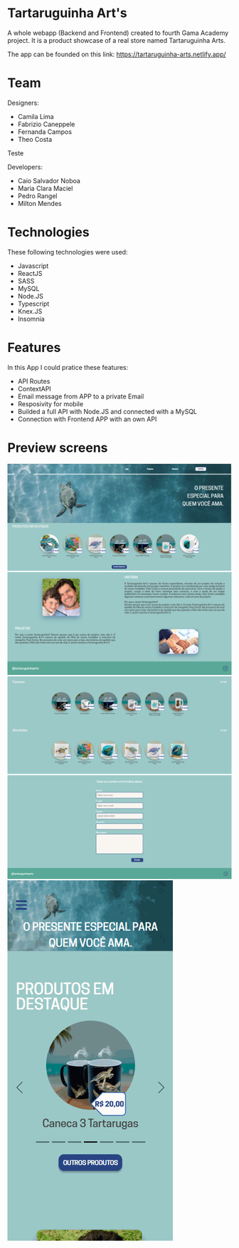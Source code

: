 # Tartaruguinha Art's

A whole webapp (Backend and Frontend) created to fourth Gama Academy project. It is a product showcase of a real store named Tartaruguinha Arts.

The app can be founded on this link: 
https://tartaruguinha-arts.netlify.app/

# Team
Designers:
* Camila Lima
* Fabrizio Caneppele
* Fernanda Campos
* Theo Costa

Teste

Developers:
* Caio Salvador Noboa
* Maria Clara Maciel
* Pedro Rangel
* Milton Mendes

# Technologies

These following technologies were used:
  * Javascript
  * ReactJS
  * SASS
  * MySQL
  * Node.JS
  * Typescript
  * Knex.JS
  * Insomnia

# Features

In this App I could pratice these features:
  * API Routes
  * ContextAPI
  * Email message from APP to a private Email
  * Resposivity for mobile
  * Builded a full API with Node.JS and connected with a MySQL
  * Connection with Frontend APP with an own API
 

# Preview screens

![First Screen](https://github.com/miltonsmendes/tartaruguinha-arts-app/blob/main/Preview%20Screens/taarts1.PNG)
![Second Screen](https://github.com/miltonsmendes/tartaruguinha-arts-app/blob/main/Preview%20Screens/taarts2.PNG)
![Third Screen](https://github.com/miltonsmendes/tartaruguinha-arts-app/blob/main/Preview%20Screens/taarts3.PNG)
![Fourth Screen](https://github.com/miltonsmendes/tartaruguinha-arts-app/blob/main/Preview%20Screens/taarts4.PNG)
![Mobile Preview](https://github.com/miltonsmendes/tartaruguinha-arts-app/blob/main/Preview%20Screens/mobile-version.gif)

